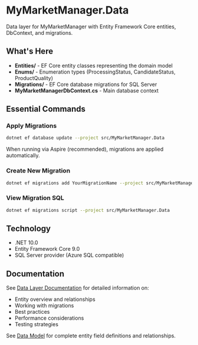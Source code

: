 # MyMarketManager.Data

Data layer for MyMarketManager with Entity Framework Core entities, DbContext, and migrations.

## What's Here

- **Entities/** - EF Core entity classes representing the domain model
- **Enums/** - Enumeration types (ProcessingStatus, CandidateStatus, ProductQuality)
- **Migrations/** - EF Core database migrations for SQL Server
- **MyMarketManagerDbContext.cs** - Main database context

## Essential Commands

### Apply Migrations

```bash
dotnet ef database update --project src/MyMarketManager.Data
```

When running via Aspire (recommended), migrations are applied automatically.

### Create New Migration

```bash
dotnet ef migrations add YourMigrationName --project src/MyMarketManager.Data
```

### View Migration SQL

```bash
dotnet ef migrations script --project src/MyMarketManager.Data
```

## Technology

- .NET 10.0
- Entity Framework Core 9.0
- SQL Server provider (Azure SQL compatible)

## Documentation

See [Data Layer Documentation](../../docs/data-layer.md) for detailed information on:
- Entity overview and relationships
- Working with migrations
- Best practices
- Performance considerations
- Testing strategies

See [Data Model](../../docs/data-model.md) for complete entity field definitions and relationships.
